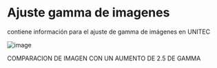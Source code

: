 # Ajuste gamma de imagenes
contiene información para el ajuste de gamma de imágenes en UNITEC

![image](https://user-images.githubusercontent.com/113747111/192911268-37cdec71-1e4c-4334-877e-b8c7aa743881.png) 

COMPARACION DE IMAGEN CON UN AUMENTO DE 2.5 DE GAMMA



